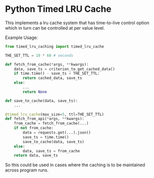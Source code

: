 # Python Timed LRU Cache

This implements a lru cache system that has time-to-live control option which in turn can be controlled at per value level.

Example Usage:
```py
from timed_lru_caching import timed_lru_cache

THE_SET_TTL = 10 * 60 # seconds

def fetch_from_cache(*args, **kwargs):
    data, save_ts = criterion_to_get_cached_data()
    if time.time() - save_ts < THE_SET_TTL:
        return cached_data, save_ts
    else:
        ...
        return None

def save_to_cache(data, save_ts):
    ...

@timed_lru_cache(max_size=5, ttl=THE_SET_TTL)
def fetch_from_api(*args, **kwargs):
    from_cache = fetch_from_cache(...)
    if not from_cache:
        data = requests.get(...).json()
        save_ts = time.time()
        save_to_cache(data, save_ts)
    else:
        data, save_ts = from_cache
    return data, save_ts
```

So this could be used in cases where the caching is to be maintained across program runs.
